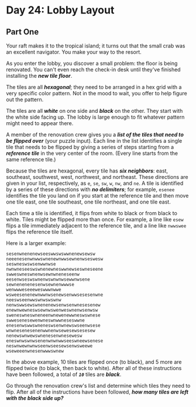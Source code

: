 # Day 24: Lobby Layout

## Part One

Your raft makes it to the tropical island; it turns out that the small crab was an excellent navigator. You make your way to the resort.

As you enter the lobby, you discover a small problem: the floor is being renovated. You can't even reach the check-in desk until they've finished installing the ***new tile floor***.

The tiles are all ***hexagonal***; they need to be arranged in a hex grid with a very specific color pattern. Not in the mood to wait, you offer to help figure out the pattern.

The tiles are all ***white*** on one side and ***black*** on the other. They start with the white side facing up. The lobby is large enough to fit whatever pattern might need to appear there.

A member of the renovation crew gives you a ***list of the tiles that need to be flipped over*** (your puzzle input). Each line in the list identifies a single tile that needs to be flipped by giving a series of steps starting from a ***reference tile*** in the very center of the room. (Every line starts from the same reference tile.)

Because the tiles are hexagonal, every tile has ***six neighbors***: east, southeast, southwest, west, northwest, and northeast. These directions are given in your list, respectively, as `e`, `se`, `sw`, `w`, `nw`, and `ne`. A tile is identified by a series of these directions with ***no delimiters***; for example, `esenee` identifies the tile you land on if you start at the reference tile and then move one tile east, one tile southeast, one tile northeast, and one tile east.

Each time a tile is identified, it flips from white to black or from black to white. Tiles might be flipped more than once. For example, a line like `esew` flips a tile immediately adjacent to the reference tile, and a line like `nwwswee` flips the reference tile itself.

Here is a larger example:

```
sesenwnenenewseeswwswswwnenewsewsw
neeenesenwnwwswnenewnwwsewnenwseswesw
seswneswswsenwwnwse
nwnwneseeswswnenewneswwnewseswneseene
swweswneswnenwsewnwneneseenw
eesenwseswswnenwswnwnwsewwnwsene
sewnenenenesenwsewnenwwwse
wenwwweseeeweswwwnwwe
wsweesenenewnwwnwsenewsenwwsesesenwne
neeswseenwwswnwswswnw
nenwswwsewswnenenewsenwsenwnesesenew
enewnwewneswsewnwswenweswnenwsenwsw
sweneswneswneneenwnewenewwneswswnese
swwesenesewenwneswnwwneseswwne
enesenwswwswneneswsenwnewswseenwsese
wnwnesenesenenwwnenwsewesewsesesew
nenewswnwewswnenesenwnesewesw
eneswnwswnwsenenwnwnwwseeswneewsenese
neswnwewnwnwseenwseesewsenwsweewe
wseweeenwnesenwwwswnew
```

In the above example, 10 tiles are flipped once (to black), and 5 more are flipped twice (to black, then back to white). After all of these instructions have been followed, a total of ***`10`*** tiles are ***black***.

Go through the renovation crew's list and determine which tiles they need to flip. After all of the instructions have been followed, ***how many tiles are left with the black side up?***

